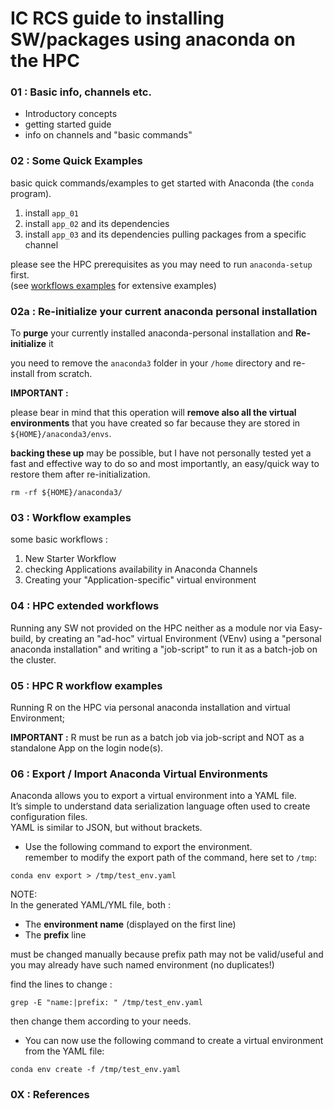 
# IC RCS guide to installing SW/packages using anaconda on the HPC


### 01 : Basic info, channels etc.

- Introductory concepts  
- getting started guide  
- info on channels and "basic commands"

### 02 : Some Quick Examples

basic quick commands/examples to get started with Anaconda (the `conda` program).  

1. install `app_01`
2. install `app_02` and its dependencies
3. install `app_03` and its dependencies pulling packages from a specific channel

please see the HPC prerequisites as you may need to run `anaconda-setup` first.  
(see [workflows examples](/RCS_Apps_guides/Anaconda/03_workflow_examples.md) for extensive examples)

### 02a : Re-initialize your current anaconda personal installation

To **purge** your currently installed anaconda-personal installation and **Re-initialize** it  

you need to remove the `anaconda3` folder in your `/home` directory and re-install from scratch.

**IMPORTANT :**  

please bear in mind that this operation will **remove also all the virtual environments** that you have created so far because they are stored in `${HOME}/anaconda3/envs`.

**backing these up** may be possible, but I have not personally tested yet a fast and effective way to do so and most importantly, an easy/quick way to restore them after re-initialization.

`rm -rf ${HOME}/anaconda3/`


### 03 : Workflow examples

some basic workflows :

1. New Starter Workflow
2. checking Applications availability in Anaconda Channels
3. Creating your "Application-specific" virtual environment

### 04 : HPC extended workflows

Running any SW not provided on the HPC neither as a module nor via Easy-build, by creating an "ad-hoc" virtual Environment (VEnv) using a "personal anaconda installation" and writing a "job-script" to run it as a batch-job on the cluster.

### 05 : HPC R workflow examples

Running R on the HPC via personal anaconda installation and virtual Environment;  

**IMPORTANT :**
R must be run as a batch job via job-script and NOT as a standalone App on the login node(s).

### 06 : Export / Import Anaconda Virtual Environments

Anaconda allows you to export a virtual environment into a YAML file.  
It’s simple to understand data serialization language often used to create configuration files.  
YAML is similar to JSON, but without brackets.  

- Use the following command to export the environment.  
remember to modify the export path of the command, here set to `/tmp`:  


`conda env export > /tmp/test_env.yaml`

NOTE:  
In the generated YAML/YML file, both :
- The **environment name** (displayed on the first line)
- The **prefix** line

must be changed manually because prefix path may not be valid/useful and you may already have such named environment (no duplicates!)

find the lines to change :  

`grep -E "name:|prefix: " /tmp/test_env.yaml`

then change them according to your needs.

- You can now use the following command to create a virtual environment from the YAML file:  

`conda env create -f /tmp/test_env.yaml`


### 0X : References

